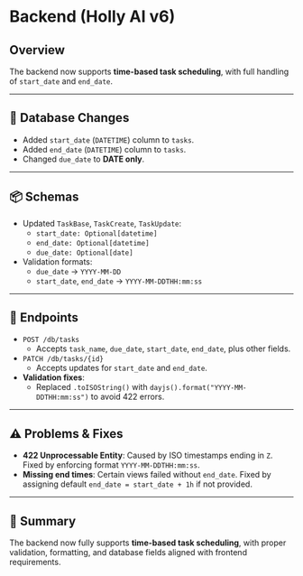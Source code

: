 # Backend (Holly AI v6)

## Overview
The backend now supports **time-based task scheduling**, with full handling of `start_date` and `end_date`.

---

## 🔧 Database Changes
- Added `start_date` (`DATETIME`) column to `tasks`.
- Added `end_date` (`DATETIME`) column to `tasks`.
- Changed `due_date` to **DATE only**.

---

## 📦 Schemas
- Updated `TaskBase`, `TaskCreate`, `TaskUpdate`:
  - `start_date: Optional[datetime]`
  - `end_date: Optional[datetime]`
  - `due_date: Optional[date]`
- Validation formats:
  - `due_date` → `YYYY-MM-DD`
  - `start_date`, `end_date` → `YYYY-MM-DDTHH:mm:ss`

---

## 🔌 Endpoints
- `POST /db/tasks`
  - Accepts `task_name`, `due_date`, `start_date`, `end_date`, plus other fields.
- `PATCH /db/tasks/{id}`
  - Accepts updates for `start_date` and `end_date`.
- **Validation fixes**:
  - Replaced `.toISOString()` with `dayjs().format("YYYY-MM-DDTHH:mm:ss")` to avoid 422 errors.

---

## ⚠️ Problems & Fixes
- **422 Unprocessable Entity**: Caused by ISO timestamps ending in `Z`. Fixed by enforcing format `YYYY-MM-DDTHH:mm:ss`.
- **Missing end times**: Certain views failed without `end_date`. Fixed by assigning default `end_date = start_date + 1h` if not provided.

---

## 📝 Summary
The backend now fully supports **time-based task scheduling**, with proper validation, formatting, and database fields aligned with frontend requirements.